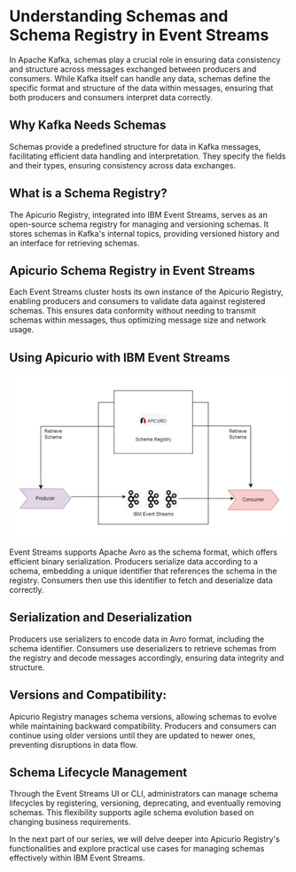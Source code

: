 # Understanding Schemas and Schema Registry in Event Streams
In Apache Kafka, schemas play a crucial role in ensuring data consistency and structure across messages exchanged between producers and consumers. While Kafka itself can handle any data, schemas define the specific format and structure of the data within messages, ensuring that both producers and consumers interpret data correctly.

## Why Kafka Needs Schemas
Schemas provide a predefined structure for data in Kafka messages, facilitating efficient data handling and interpretation. They specify the fields and their types, ensuring consistency across data exchanges.

## What is a Schema Registry?
The Apicurio Registry, integrated into IBM Event Streams, serves as an open-source schema registry for managing and versioning schemas. It stores schemas in Kafka's internal topics, providing versioned history and an interface for retrieving schemas.

## Apicurio Schema Registry in Event Streams
Each Event Streams cluster hosts its own instance of the Apicurio Registry, enabling producers and consumers to validate data against registered schemas. This ensures data conformity without needing to transmit schemas within messages, thus optimizing message size and network usage.

## Using Apicurio with IBM Event Streams

![alt text](image-20.png)

Event Streams supports Apache Avro as the schema format, which offers efficient binary serialization. Producers serialize data according to a schema, embedding a unique identifier that references the schema in the registry. Consumers then use this identifier to fetch and deserialize data correctly.

## Serialization and Deserialization
Producers use serializers to encode data in Avro format, including the schema identifier. Consumers use deserializers to retrieve schemas from the registry and decode messages accordingly, ensuring data integrity and structure.

## Versions and Compatibility:
Apicurio Registry manages schema versions, allowing schemas to evolve while maintaining backward compatibility. Producers and consumers can continue using older versions until they are updated to newer ones, preventing disruptions in data flow.

## Schema Lifecycle Management
Through the Event Streams UI or CLI, administrators can manage schema lifecycles by registering, versioning, deprecating, and eventually removing schemas. This flexibility supports agile schema evolution based on changing business requirements.

In the next part of our series, we will delve deeper into Apicurio Registry's functionalities and explore practical use cases for managing schemas effectively within IBM Event Streams.